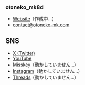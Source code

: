 ### otoneko_mk8d
- [Website](https://otoneko-mk.com)（作成中...）
- [contact@otoneko-mk.com](https://mail.google.com/mail/u/0/?fs=1&tf=cm&source=mailto&to=contact@otoneko-mk.com)
## SNS
- [X (Twitter)](https://twitter.com/otnk_mk8d)
- [YouTube](https://youtube.com/@otnk_mk8d)
- [Misskey](https://misskey.io/@otnk_mk8d)（動かしていません...）
- [Instagram](https://instagram.com/otoneko_mk/)（動かしていません...）
- [Threads](https://threads.net/@otoneko_mk)（動かしていません...）
